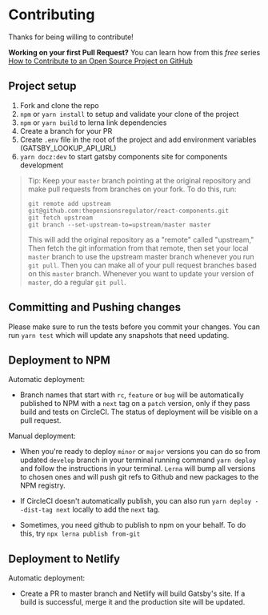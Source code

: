 # Contributing

Thanks for being willing to contribute!

**Working on your first Pull Request?** You can learn how from this _free_
series [How to Contribute to an Open Source Project on GitHub][egghead]

## Project setup

1. Fork and clone the repo
2. `npm` or `yarn install` to setup and validate your clone of the project
3. `npm` or `yarn build` to lerna link dependencies
4. Create a branch for your PR
5. Create `.env` file in the root of the project and add environment variables (GATSBY_LOOKUP_API_URL)
6. `yarn docz:dev` to start gatsby components site for components development

> Tip: Keep your `master` branch pointing at the original repository and make
> pull requests from branches on your fork. To do this, run:
>
> ```
> git remote add upstream git@github.com:thepensionsregulator/react-components.git
> git fetch upstream
> git branch --set-upstream-to=upstream/master master
> ```
>
> This will add the original repository as a "remote" called "upstream," Then
> fetch the git information from that remote, then set your local `master`
> branch to use the upstream master branch whenever you run `git pull`. Then you
> can make all of your pull request branches based on this `master` branch.
> Whenever you want to update your version of `master`, do a regular `git pull`.

## Committing and Pushing changes

Please make sure to run the tests before you commit your changes. You can run
`yarn test` which will update any snapshots that need updating.

[issues]: https://github.com/thepensionsregulator/react-components/issues
[egghead]: https://egghead.io/courses/how-to-contribute-to-an-open-source-project-on-github

## Deployment to NPM

Automatic deployment:

- Branch names that start with `rc`, `feature` or `bug` will be automatically published to NPM with a `next` tag on a `patch` version, only if they pass build and tests on CircleCI. The status of deployment will be visible on a pull request.

Manual deployment:

- When you're ready to deploy `minor` or `major` versions you can do so from updated `develop` branch in your terminal running command `yarn deploy` and follow the instructions in your terminal. `Lerna` will bump all versions to chosen ones and will push git refs to Github and new packages to the NPM registry.

- If CircleCI doesn't automatically publish, you can also run `yarn deploy --dist-tag next` locally to add the `next` tag.

- Sometimes, you need github to publish to npm on your behalf. To do this, try `npx lerna publish from-git`

## Deployment to Netlify

Automatic deployment:

- Create a PR to master branch and Netlify will build Gatsby's site. If a build is successful, merge it and the production site will be updated.
